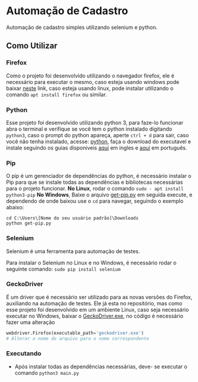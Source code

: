 # Automação de Cadastro

Automação de cadastro simples utilizando selenium e python.

## Como Utilizar

### Firefox

Como o projeto foi desenvolvido utilizando o navegador firefox, ele é necessário para executar o mesmo, caso esteja usando windows pode baixar [neste](https://www.mozilla.org/pt-BR/firefox/new/) link, caso esteja usando linux, pode instalar utilizando o comando `apt install firefox` ou similar.

### Python

Esse projeto foi desenvolvido utilizando python 3, para faze-lo funcionar abra o terminal e verifique se você tem o python instalado digitando `python3`, caso o prompt do python apareça, aperte `ctrl + d` para sair, caso você não tenha instalado, acesse: [python](https://www.python.org/), faça o download do executavel e instale seguindo os guias disponiveis [aqui](https://wiki.python.org/moin/BeginnersGuide/Download) em ingles e  [aqui](https://python.org.br/instalacao-windows/) em português.


### Pip

O pip é um gerenciador de dependências do python, é necessário instalar o Pip para que se instale todas as dependências e bibliotecas necessárias para o projeto funcionar.
**No Linux**, rodar o comando `sudo - apt install python3-pip`
**No Windows**, Baixe o arquivo [get-pip.py](https://bootstrap.pypa.io/get-pip.py) em seguida execute, e dependendo de onde baixou use o `cd` para navegar, seguindo o exemplo abaixo:

```
cd C:\Users\[Nome do seu usuário padrão]\Downloads
python get-pip.py
```

### Selenium
 Selenium é uma ferramenta para automação de testes.

 Para instalar o Selenium no Linux e no Windows, é necessário rodar o seguinte comando:
 `sudo pip install selenium`


### GeckoDriver
É um driver que é necessário ser utilizado para as novas versões do Firefox, auxiliando na automação de testes. Ele já esta no repositório, mas como esse projeto foi desenvolvido em um ambiente Linux, caso seja necessário executar no Windows, baixar o [GeckoDriver.exe](https://github.com/mozilla/geckodriver/releases/download/v0.26.0/geckodriver-v0.26.0-win64.zip), 
no código é necessário fazer uma alteração 
```python
webdriver.Firefox(executable_path='geckodriver.exe') 
# Alterar o nome do arquivo para o nome correspondente
```
### Executando
* Após instalar todas as dependências necessárias, deve- se executar o comando `python3 main.py`





